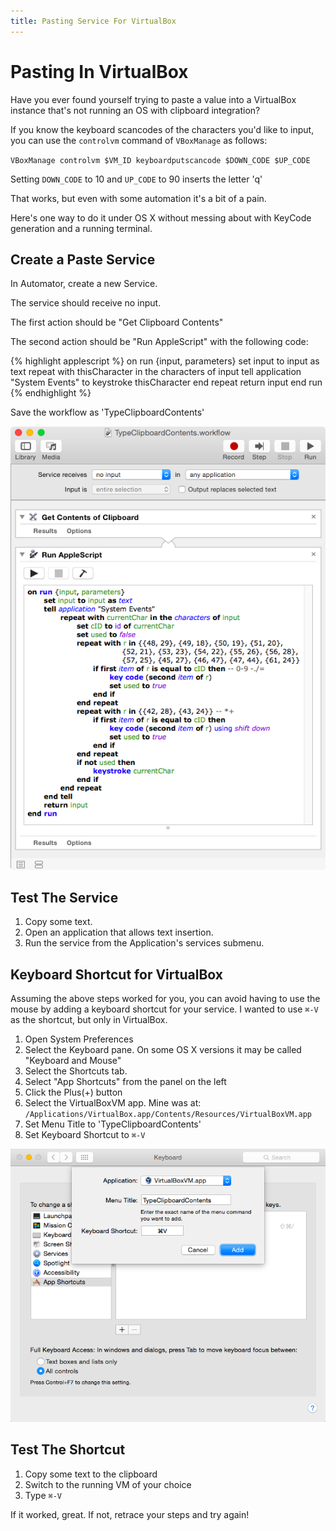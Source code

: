 ```yaml
---
title: Pasting Service For VirtualBox
---
```

<meta http-equiv='Content-Type' content='text/html; charset=utf-8' />

Pasting In VirtualBox
=====================

Have you ever found yourself trying to paste a value into a VirtualBox
instance that's not running an OS with clipboard integration?

If you know the keyboard scancodes of the characters you'd like to
input, you can use the `controlvm` command of `VBoxManage` as follows:

`VBoxManage controlvm $VM_ID keyboardputscancode $DOWN_CODE $UP_CODE`

Setting `DOWN_CODE` to 10 and `UP_CODE` to 90 inserts the letter 'q'

That works, but even with some automation it's a bit of a pain.


Here's one way to do it under OS X without messing about with KeyCode
generation and a running terminal.

Create a Paste Service
----------------------

In Automator, create a new Service.

The service should receive no input.

The first action should be "Get Clipboard Contents"

The second action should be "Run AppleScript" with the following code:

{% highlight applescript %}
on run {input, parameters}
    set input to input as text
    repeat with thisCharacter in the characters of input
        tell application "System Events" to keystroke thisCharacter
    end repeat
    return input
end run
{% endhighlight %}

Save the workflow as 'TypeClipboardContents'


![This is what TypeClipboardContents.workflow looks like in Automator](images/type-clipboard-contents-workflow.png "Automator Workflow Screenshot")

Test The Service
----------------

1. Copy some text.
2. Open an application that allows text insertion.
3. Run the service from the Application's services submenu.


Keyboard Shortcut for VirtualBox
--------------------------------

Assuming the above steps worked for you, you can avoid having to use
the mouse by adding a keyboard shortcut for your service. I wanted to
use `⌘-V` as the shortcut, but only in VirtualBox.

1. Open System Preferences
2. Select the Keyboard pane. On some OS X versions it may be called
"Keyboard and Mouse"
3. Select the Shortcuts tab.
4. Select "App Shortcuts" from the panel on the left
5. Click the Plus(+) button
6. Select the VirtualBoxVM app. Mine was at:
`/Applications/VirtualBox.app/Contents/Resources/VirtualBoxVM.app`
7. Set Menu Title to 'TypeClipboardContents'
8. Set Keyboard Shortcut to `⌘-V`

![Establishing the keyboard shortcut](images/type-clipboard-contents-shortcut.png "Shortcut Configuration Screenshot")

Test The Shortcut
-----------------

1. Copy some text to the clipboard
2. Switch to the running VM of your choice
3. Type `⌘-V`

If it worked, great. If not, retrace your steps and try again!
